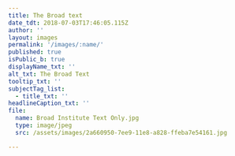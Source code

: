 ```yaml
---
title: The Broad text
date_tdt: 2018-07-03T17:46:05.115Z
author: ''
layout: images
permalink: '/images/:name/'
published: true
isPublic_b: true
displayName_txt: ''
alt_txt: The Broad Text
tooltip_txt: ''
subjectTag_list:
  - title_txt: ''
headlineCaption_txt: ''
file:
  name: Broad Institute Text Only.jpg
  type: image/jpeg
  src: /assets/images/2a660950-7ee9-11e8-a828-ffeba7e54161.jpg

---
```


